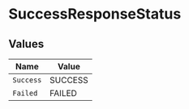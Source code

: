# SuccessResponseStatus


## Values

| Name      | Value     |
| --------- | --------- |
| `Success` | SUCCESS   |
| `Failed`  | FAILED    |